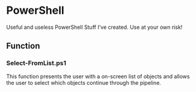 # PowerShell
Useful and useless PowerShell Stuff I've created. Use at your own risk!

## Function
### Select-FromList.ps1
This function presents the user with a on-screen list of objects and allows the user to select which objects continue through the pipeline.